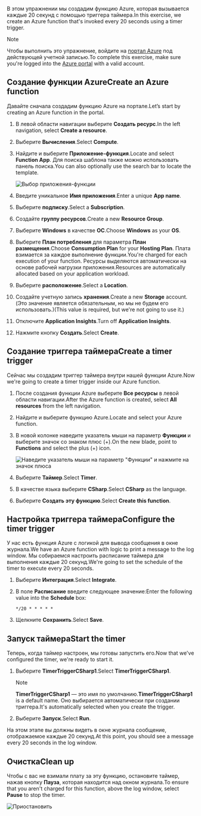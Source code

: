 <span data-ttu-id="be795-101">В этом упражнении мы создадим функцию Azure, которая вызывается каждые 20 секунд с помощью триггера таймера.</span><span class="sxs-lookup"><span data-stu-id="be795-101">In this exercise, we create an Azure function that's invoked every 20 seconds using a timer trigger.</span></span>

> [!NOTE] 
> <span data-ttu-id="be795-102">Чтобы выполнить это упражнение, войдите на [портал Azure](https://portal.azure.com/) под действующей учетной записью.</span><span class="sxs-lookup"><span data-stu-id="be795-102">To complete this exercise, make sure you're logged into the [Azure portal](https://portal.azure.com/) with a valid account.</span></span>

## <a name="create-an-azure-function"></a><span data-ttu-id="be795-103">Создание функции Azure</span><span class="sxs-lookup"><span data-stu-id="be795-103">Create an Azure function</span></span>

<span data-ttu-id="be795-104">Давайте сначала создадим функцию Azure на портале.</span><span class="sxs-lookup"><span data-stu-id="be795-104">Let’s start by creating an Azure function in the portal.</span></span>

1. <span data-ttu-id="be795-105">В левой области навигации выберите **Создать ресурс**.</span><span class="sxs-lookup"><span data-stu-id="be795-105">In the left navigation, select **Create a resource**.</span></span>

1. <span data-ttu-id="be795-106">Выберите **Вычисления**.</span><span class="sxs-lookup"><span data-stu-id="be795-106">Select **Compute**.</span></span>

1. <span data-ttu-id="be795-107">Найдите и выберите **Приложение-функция**.</span><span class="sxs-lookup"><span data-stu-id="be795-107">Locate and select **Function App**.</span></span> <span data-ttu-id="be795-108">Для поиска шаблона также можно использовать панель поиска.</span><span class="sxs-lookup"><span data-stu-id="be795-108">You can also optionally use the search bar to locate the template.</span></span>

    ![Выбор приложения-функции](../media-drafts/4-click-function-app.png)

1. <span data-ttu-id="be795-110">Введите уникальное **Имя приложения**.</span><span class="sxs-lookup"><span data-stu-id="be795-110">Enter a unique **App name**.</span></span>

1. <span data-ttu-id="be795-111">Выберите **подписку**.</span><span class="sxs-lookup"><span data-stu-id="be795-111">Select a **Subscription**.</span></span>

1. <span data-ttu-id="be795-112">Создайте **группу ресурсов**.</span><span class="sxs-lookup"><span data-stu-id="be795-112">Create a new **Resource Group**.</span></span>

1. <span data-ttu-id="be795-113">Выберите **Windows** в качестве **ОС**.</span><span class="sxs-lookup"><span data-stu-id="be795-113">Choose **Windows** as your **OS**.</span></span>

1. <span data-ttu-id="be795-114">Выберите **План потребления** для параметра **План размещения**.</span><span class="sxs-lookup"><span data-stu-id="be795-114">Choose **Consumption Plan** for your **Hosting Plan**.</span></span> <span data-ttu-id="be795-115">Плата взимается за каждое выполнение функции.</span><span class="sxs-lookup"><span data-stu-id="be795-115">You're charged for each execution of your function.</span></span> <span data-ttu-id="be795-116">Ресурсы выделяются автоматически на основе рабочей нагрузки приложения.</span><span class="sxs-lookup"><span data-stu-id="be795-116">Resources are automatically allocated based on your application workload.</span></span>

1. <span data-ttu-id="be795-117">Выберите **расположение**.</span><span class="sxs-lookup"><span data-stu-id="be795-117">Select a **Location**.</span></span>

1. <span data-ttu-id="be795-118">Создайте учетную запись **хранения**.</span><span class="sxs-lookup"><span data-stu-id="be795-118">Create a new **Storage** account.</span></span> <span data-ttu-id="be795-119">(Это значение является обязательным, но мы не будем его использовать.)</span><span class="sxs-lookup"><span data-stu-id="be795-119">(This value is required, but we're not going to use it.)</span></span>

1. <span data-ttu-id="be795-120">Отключите **Application Insights**.</span><span class="sxs-lookup"><span data-stu-id="be795-120">Turn off **Application Insights**.</span></span>

1. <span data-ttu-id="be795-121">Нажмите кнопку **Создать**.</span><span class="sxs-lookup"><span data-stu-id="be795-121">Select **Create**.</span></span>

## <a name="create-a-timer-trigger"></a><span data-ttu-id="be795-122">Создание триггера таймера</span><span class="sxs-lookup"><span data-stu-id="be795-122">Create a timer trigger</span></span>

<span data-ttu-id="be795-123">Сейчас мы создадим триггер таймера внутри нашей функции Azure.</span><span class="sxs-lookup"><span data-stu-id="be795-123">Now we're going to create a timer trigger inside our Azure function.</span></span>

1. <span data-ttu-id="be795-124">После создания функции Azure выберите **Все ресурсы** в левой области навигации.</span><span class="sxs-lookup"><span data-stu-id="be795-124">After the Azure function is created, select **All resources** from the left navigation.</span></span>

1. <span data-ttu-id="be795-125">Найдите и выберите функцию Azure.</span><span class="sxs-lookup"><span data-stu-id="be795-125">Locate and select your Azure function.</span></span>

1. <span data-ttu-id="be795-126">В новой колонке наведите указатель мыши на параметр **Функции** и выберите значок со знаком плюс (+).</span><span class="sxs-lookup"><span data-stu-id="be795-126">On the new blade, point to **Functions** and select the plus (+) icon.</span></span>

    ![Наведите указатель мыши на параметр "Функции" и нажмите на значок плюса](../media-drafts/4-hover-function.png)

1. <span data-ttu-id="be795-128">Выберите **Таймер**.</span><span class="sxs-lookup"><span data-stu-id="be795-128">Select **Timer**.</span></span>

1. <span data-ttu-id="be795-129">В качестве языка выберите **CSharp**.</span><span class="sxs-lookup"><span data-stu-id="be795-129">Select **CSharp** as the language.</span></span>

1. <span data-ttu-id="be795-130">Выберите **Создать эту функцию**.</span><span class="sxs-lookup"><span data-stu-id="be795-130">Select **Create this function**.</span></span>

## <a name="configure-the-timer-trigger"></a><span data-ttu-id="be795-131">Настройка триггера таймера</span><span class="sxs-lookup"><span data-stu-id="be795-131">Configure the timer trigger</span></span>

<span data-ttu-id="be795-132">У нас есть функция Azure с логикой для вывода сообщения в окне журнала.</span><span class="sxs-lookup"><span data-stu-id="be795-132">We have an Azure function with logic to print a message to the log window.</span></span> <span data-ttu-id="be795-133">Мы собираемся настроить расписание таймера для выполнения каждые 20 секунд.</span><span class="sxs-lookup"><span data-stu-id="be795-133">We're going to set the schedule of the timer to execute every 20 seconds.</span></span>

1. <span data-ttu-id="be795-134">Выберите **Интеграция**.</span><span class="sxs-lookup"><span data-stu-id="be795-134">Select **Integrate**.</span></span>

1. <span data-ttu-id="be795-135">В поле **Расписание** введите следующее значение:</span><span class="sxs-lookup"><span data-stu-id="be795-135">Enter the following value into the **Schedule** box:</span></span>

    ```
    */20 * * * * *
    ```

1. <span data-ttu-id="be795-136">Щелкните **Сохранить**.</span><span class="sxs-lookup"><span data-stu-id="be795-136">Select **Save**.</span></span>

## <a name="start-the-timer"></a><span data-ttu-id="be795-137">Запуск таймера</span><span class="sxs-lookup"><span data-stu-id="be795-137">Start the timer</span></span>

<span data-ttu-id="be795-138">Теперь, когда таймер настроен, мы готовы запустить его.</span><span class="sxs-lookup"><span data-stu-id="be795-138">Now that we've configured the timer, we're ready to start it.</span></span>

1. <span data-ttu-id="be795-139">Выберите **TimerTriggerCSharp1**.</span><span class="sxs-lookup"><span data-stu-id="be795-139">Select **TimerTriggerCSharp1**.</span></span> 

    > [!NOTE]
    > <span data-ttu-id="be795-140">**TimerTriggerCSharp1** — это имя по умолчанию.</span><span class="sxs-lookup"><span data-stu-id="be795-140">**TimerTriggerCSharp1** is a default name.</span></span> <span data-ttu-id="be795-141">Оно выбирается автоматически при создании триггера.</span><span class="sxs-lookup"><span data-stu-id="be795-141">It's automatically selected when you create the trigger.</span></span>

1. <span data-ttu-id="be795-142">Выберите **Запуск**.</span><span class="sxs-lookup"><span data-stu-id="be795-142">Select **Run**.</span></span> 

<span data-ttu-id="be795-143">На этом этапе вы должны видеть в окне журнала сообщение, отображаемое каждые 20 секунд.</span><span class="sxs-lookup"><span data-stu-id="be795-143">At this point, you should see a message every 20 seconds in the log window.</span></span>

## <a name="clean-up"></a><span data-ttu-id="be795-144">Очистка</span><span class="sxs-lookup"><span data-stu-id="be795-144">Clean up</span></span>

<span data-ttu-id="be795-145">Чтобы с вас не взимали плату за эту функцию, остановите таймер, нажав кнопку **Пауза**, которая находится над окном журнала.</span><span class="sxs-lookup"><span data-stu-id="be795-145">To ensure that you aren't charged for this function, above the log window, select **Pause** to stop the timer.</span></span>

![Приостановить](../media-drafts/4-pause-timer.png)


